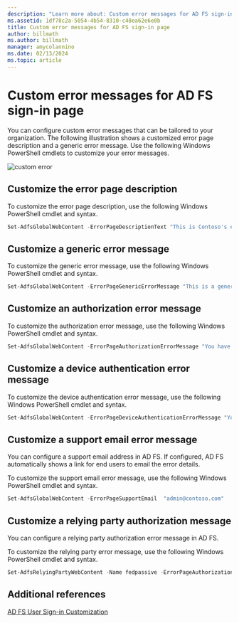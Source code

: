 ```yaml
---
description: "Learn more about: Custom error messages for AD FS sign-in page"
ms.assetid: 1df78c2a-5054-4b54-8310-c48ea62e6e0b
title: Custom error messages for AD FS sign-in page
author: billmath
ms.author: billmath
manager: amycolannino
ms.date: 02/13/2024
ms.topic: article
---
```


# Custom error messages for AD FS sign-in page

You can configure custom error messages that can be tailored to your organization. The following illustration shows a customized error page description and a generic error message. Use the following Windows PowerShell cmdlets to customize your error messages.

![custom error](media/AD-FS-user-sign-in-customization/ADFS_Blue_Custom3.png)

## Customize the error page description

To customize the error page description, use the following Windows PowerShell cmdlet and syntax.

```powershell
Set-AdfsGlobalWebContent -ErrorPageDescriptionText "This is Contoso's error page description"
```

## Customize a generic error message
To customize the generic error message, use the following Windows PowerShell cmdlet and syntax.

```powershell
Set-AdfsGlobalWebContent -ErrorPageGenericErrorMessage "This is a generic error message.  Contact Contoso IT for assistance."
```

## Customize an authorization error message
To customize the authorization error message, use the following Windows PowerShell cmdlet and syntax.

```powershell
Set-AdfsGlobalWebContent -ErrorPageAuthorizationErrorMessage "You have received an Authorization error.  Contact Contoso IT for assistance."
```

## Customize a device authentication error message
To customize the device authentication error message, use the following Windows PowerShell cmdlet and syntax.

```powershell
Set-AdfsGlobalWebContent -ErrorPageDeviceAuthenticationErrorMessage "Your device is not authorized.  Contact Contoso IT for assistance."
```

## Customize a support email error message
You can configure a support email address in AD FS. If configured, AD FS automatically shows a link for end users to email the error details.

To customize the support email error message, use the following Windows PowerShell cmdlet and syntax.

```powershell
Set-AdfsGlobalWebContent -ErrorPageSupportEmail  "admin@contoso.com"
```

## Customize a relying party authorization message
You can configure a relying party authorization error message in AD FS.

To customize the relying party error message, use the following Windows PowerShell cmdlet and syntax.

```powershell
Set-AdfsRelyingPartyWebContent -Name fedpassive -ErrorPageAuthorizationErrorMessage "<p> You need to be a member of Security Auditors to access this site. Click <A href='http://accessrequest/'>here</A> for more information.</p>"
```

## Additional references

[AD FS User Sign-in Customization](AD-FS-user-sign-in-customization.md)
